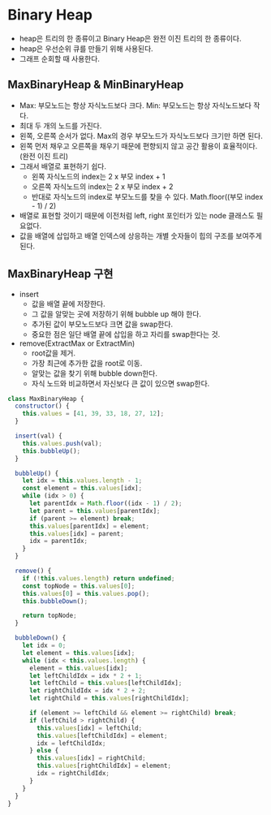 # Binary Heap

- heap은 트리의 한 종류이고 Binary Heap은 완전 이진 트리의 한 종류이다.
- heap은 우선순위 큐를 만들기 위해 사용된다.
- 그래프 순회할 때 사용한다.

## MaxBinaryHeap & MinBinaryHeap

- Max: 부모노드는 항상 자식노드보다 크다. Min: 부모노드는 항상 자식노드보다 작다.
- 최대 두 개의 노드를 가진다.
- 왼쪽, 오른쪽 순서가 없다. Max의 경우 부모노드가 자식노드보다 크기만 하면 된다.
- 왼쪽 먼저 채우고 오른쪽을 채우기 때문에 편향되지 않고 공간 활용이 효율적이다.(완전 이진 트리)
- 그래서 배열로 표현하기 쉽다.
  - 왼쪽 자식노드의 index는 2 x 부모 index + 1
  - 오른쪽 자식노드의 index는 2 x 부모 index + 2
  - 반대로 자식노드의 index로 부모노드를 찾을 수 있다. Math.floor((부모 index - 1) / 2)
- 배열로 표현할 것이기 때문에 이전처럼 left, right 포인터가 있는 node 클래스도 필요없다.
- 값을 배열에 삽입하고 배열 인덱스에 상응하는 개별 숫자들이 힙의 구조를 보여주게 된다.

## MaxBinaryHeap 구현

- insert
  - 값을 배열 끝에 저장한다.
  - 그 값을 알맞는 곳에 저장하기 위해 bubble up 해야 한다.
  - 추가된 값이 부모노드보다 크면 값을 swap한다.
  - 중요한 점은 일단 배열 끝에 삽입을 하고 자리를 swap한다는 것.
- remove(ExtractMax or ExtractMin)
  - root값을 제거.
  - 가장 최근에 추가한 값을 root로 이동.
  - 알맞는 값을 찾기 위해 bubble down한다.
  - 자식 노드와 비교하면서 자신보다 큰 값이 있으면 swap한다.

```js
class MaxBinaryHeap {
  constructor() {
    this.values = [41, 39, 33, 18, 27, 12];
  }

  insert(val) {
    this.values.push(val);
    this.bubbleUp();
  }

  bubbleUp() {
    let idx = this.values.length - 1;
    const element = this.values[idx];
    while (idx > 0) {
      let parentIdx = Math.floor((idx - 1) / 2);
      let parent = this.values[parentIdx];
      if (parent >= element) break;
      this.values[parentIdx] = element;
      this.values[idx] = parent;
      idx = parentIdx;
    }
  }

  remove() {
    if (!this.values.length) return undefined;
    const topNode = this.values[0];
    this.values[0] = this.values.pop();
    this.bubbleDown();

    return topNode;
  }

  bubbleDown() {
    let idx = 0;
    let element = this.values[idx];
    while (idx < this.values.length) {
      element = this.values[idx];
      let leftChildIdx = idx * 2 + 1;
      let leftChild = this.values[leftChildIdx];
      let rightChildIdx = idx * 2 + 2;
      let rightChild = this.values[rightChildIdx];

      if (element >= leftChild && element >= rightChild) break;
      if (leftChild > rightChild) {
        this.values[idx] = leftChild;
        this.values[leftChildIdx] = element;
        idx = leftChildIdx;
      } else {
        this.values[idx] = rightChild;
        this.values[rightChildIdx] = element;
        idx = rightChildIdx;
      }
    }
  }
}
```
